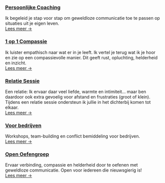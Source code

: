 <!--
### [Ontdek de kracht van compassie](/aanbod/cursus)

Leer in 6 avonden hoe je met behulp van geweldloze communicatie meer warmte, verbinding en kracht in je leven kunt brengen. <br/>[Lees meer &rarr;](/aanbod/cursus)
-->

### [Persoonlijke Coaching](/aanbod/persoonlijke-coaching)

Ik begeleid je stap voor stap om geweldloze communicatie
toe te passen op situaties uit je eigen leven. <br/>[Lees meer &rarr;](/aanbod/persoonlijke-coaching)

### [1 op 1 Compassie](/aanbod/1-op-1-compassie)

Ik luister empathisch naar wat er in je leeft. Ik vertel je terug wat ik je hoor en zie op een compassievolle manier. Dit geeft rust, opluchting, helderheid en inzicht. <br/>[Lees meer &rarr;](/aanbod/1-op-1-compassie)

### [Relatie Sessie](/aanbod/relatie-sessie)

Een relatie: Ik ervaar daar veel liefde, warmte en intimiteit... maar ben daardoor ook extra gevoelig voor afstand en frustraties (groot of klein). Tijdens een relatie sessie ondersteun ik jullie in het  dichterbij komen tot elkaar. <br/>[Lees meer &rarr;](/aanbod/relatie-sessie)

### [Voor bedrijven](/aanbod/voor-bedrijven)

Workshops, team-building en conflict bemiddeling voor bedrijven. <br/>[Lees meer &rarr;](/aanbod/voor-bedrijven)

### [Open Oefengroep](/aanbod/oefengroep)

Ervaar verbinding, compassie en helderheid door te oefenen met geweldloze communicatie. Open voor iedereen die nieuwsgierig is!  <br/>[Lees meer &rarr;](/aanbod/oefengroep)